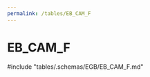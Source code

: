 ```yaml
---
permalink: /tables/EB_CAM_F
---
```

# EB_CAM_F

<!-- ATTENTION : Ne pas supprimer ou modifier la ligne ci-dessous -->
#include "tables/.schemas/EGB/EB_CAM_F.md"
<!-- ATTENTION : Ne pas supprimer ou modifier la ligne ci-dessus -->
